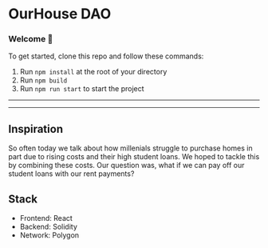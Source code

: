 # OurHouse DAO


### **Welcome 👋**
To get started, clone this repo and follow these commands:

1. Run `npm install` at the root of your directory
2. Run `npm build`
3. Run `npm run start` to start the project

**************************************************************************************************
**************************************************************************************************


## Inspiration
So often today we talk about how millenials struggle to purchase homes in part due to rising costs and their high student loans. We hoped to tackle
this by combining these costs. Our question was, what if we can pay off our student loans with our rent payments?

## Stack
- Frontend: React
- Backend: Solidity
- Network: Polygon




